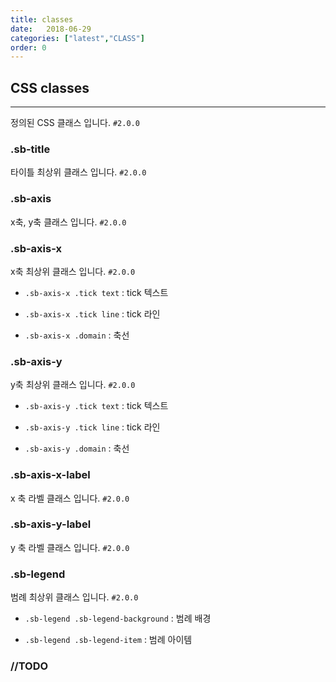 ```yaml
---
title: classes
date:   2018-06-29
categories: ["latest","CLASS"]
order: 0
---
```


## CSS classes
---

정의된 CSS 클래스 입니다.
`#2.0.0`

### .sb-title

타이틀 최상위 클래스 입니다.
`#2.0.0`

### .sb-axis

x축, y축 클래스 입니다.
`#2.0.0`

### .sb-axis-x

x축 최상위 클래스 입니다.
`#2.0.0`

* <code>.sb-axis-x .tick text</code> : tick 텍스트

* <code>.sb-axis-x .tick line</code> : tick 라인

* <code>.sb-axis-x .domain</code> : 축선

### .sb-axis-y

y축 최상위 클래스 입니다.
`#2.0.0`

* <code>.sb-axis-y .tick text</code> : tick 텍스트

* <code>.sb-axis-y .tick line</code> : tick 라인

* <code>.sb-axis-y .domain</code> : 축선

### .sb-axis-x-label

x 축 라벨 클래스 입니다.
`#2.0.0`

### .sb-axis-y-label

y 축 라벨 클래스 입니다.
`#2.0.0`

### .sb-legend

범례 최상위 클래스 입니다.
`#2.0.0`

* <code>.sb-legend .sb-legend-background</code> : 범례 배경

* <code>.sb-legend .sb-legend-item</code> : 범례 아이템

### //TODO